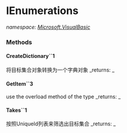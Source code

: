 ﻿
# IEnumerations
_namespace: [Microsoft.VisualBasic](N-Microsoft.VisualBasic.md)_



### Methods

#### CreateDictionary``1
将目标集合对象转换为一个字典对象
_returns: _
#### GetItem``3
use the overload method of the type
_returns: _
#### Takes``1
按照UniqueId列表来筛选出目标集合
_returns: _



